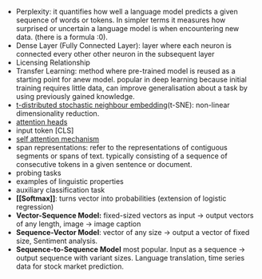 - Perplexity:  it quantifies how well a language model predicts a given sequence of words or tokens. In simpler terms it measures how surprised or uncertain a language model is when encountering new data. (there is a formula :0).
- Dense Layer (Fully Connected Layer): layer where each neuron is connected every other other neuron in the subsequent layer
- Licensing Relationship
- Transfer Learning: method where pre-trained model is reused as a starting point for anew model. popular in deep learning because initial training requires little data, can improve generalisation about a task by using previously gained knowledge.
- [t-distributed stochastic neighbour embedding](https://towardsdatascience.com/t-sne-clearly-explained-d84c537f53a)(t-SNE): non-linear dimensionality reduction.
- [attention heads](General%20Attention.md)
- input token \[CLS]
- [self attention mechanism](General%20Attention.md)
- span representations: refer to the representations of contiguous segments or spans of text. typically consisting of a sequence of consecutive tokens in a given sentence or document.
- probing tasks
- examples of linguistic properties
- auxiliary classification task
- **[[Softmax]]**: turns vector into probabilities (extension of logistic regression)
- **Vector-Sequence Model:** fixed-sized vectors as input -> output vectors of any length, image -> image caption
- **Sequence-Vector Model**: vector of any size -> output a vector of fixed size, Sentiment analysis.
- **Sequence-to-Sequence Model** most popular. Input as a sequence -> output sequence with variant sizes. Language translation, time series data for stock market prediction.